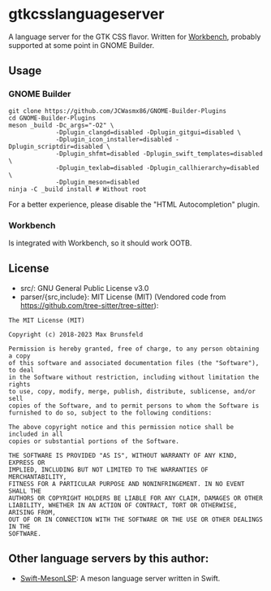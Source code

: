 # gtkcsslanguageserver

A language server for the GTK CSS flavor. Written for [Workbench](https://github.com/sonnyp/workbench), probably supported
at some point in GNOME Builder.

## Usage
### GNOME Builder
```
git clone https://github.com/JCWasmx86/GNOME-Builder-Plugins
cd GNOME-Builder-Plugins
meson _build -Dc_args="-O2" \
             -Dplugin_clangd=disabled -Dplugin_gitgui=disabled \
             -Dplugin_icon_installer=disabled -Dplugin_scriptdir=disabled \
             -Dplugin_shfmt=disabled -Dplugin_swift_templates=disabled \
             -Dplugin_texlab=disabled -Dplugin_callhierarchy=disabled \
             -Dplugin_meson=disabled
ninja -C _build install # Without root
```
For a better experience, please disable the "HTML Autocompletion" plugin.
### Workbench
Is integrated with Workbench, so it should work OOTB.

## License
- src/: GNU General Public License v3.0
- parser/{src,include}: MIT License (MIT) (Vendored code from https://github.com/tree-sitter/tree-sitter):
```
The MIT License (MIT)

Copyright (c) 2018-2023 Max Brunsfeld

Permission is hereby granted, free of charge, to any person obtaining a copy
of this software and associated documentation files (the "Software"), to deal
in the Software without restriction, including without limitation the rights
to use, copy, modify, merge, publish, distribute, sublicense, and/or sell
copies of the Software, and to permit persons to whom the Software is
furnished to do so, subject to the following conditions:

The above copyright notice and this permission notice shall be included in all
copies or substantial portions of the Software.

THE SOFTWARE IS PROVIDED "AS IS", WITHOUT WARRANTY OF ANY KIND, EXPRESS OR
IMPLIED, INCLUDING BUT NOT LIMITED TO THE WARRANTIES OF MERCHANTABILITY,
FITNESS FOR A PARTICULAR PURPOSE AND NONINFRINGEMENT. IN NO EVENT SHALL THE
AUTHORS OR COPYRIGHT HOLDERS BE LIABLE FOR ANY CLAIM, DAMAGES OR OTHER
LIABILITY, WHETHER IN AN ACTION OF CONTRACT, TORT OR OTHERWISE, ARISING FROM,
OUT OF OR IN CONNECTION WITH THE SOFTWARE OR THE USE OR OTHER DEALINGS IN THE
SOFTWARE.
```
## Other language servers by this author:
- [Swift-MesonLSP](https://github.com/JCWasmx86/Swift-MesonLSP): A meson language server written in Swift.

